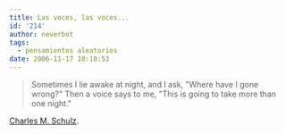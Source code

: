 ```yaml
---
title: Las voces, las voces...
id: '214'
author: neverbot
tags:
  - pensamientos aleatorios
date: 2006-11-17 18:10:53
---
```


> Sometimes I lie awake at night, and I ask, "Where have I gone wrong?" Then a voice says to me, "This is going to take more than one night."

[Charles M. Schulz](http://en.wikipedia.org/wiki/Charles_M._Schulz).
